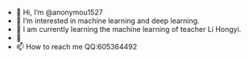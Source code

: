 - 👋 Hi, I’m @anonymou1527
- 👀 I’m interested in machine learning and deep learning.
- 🌱 I am currently learning the machine learning of teacher Li Hongyi.
- 💞
- 📫 How to reach me QQ:605364492

<!---
anonymou1527/anonymou1527 is a ✨ special ✨ repository because its `README.md` (this file) appears on your GitHub profile.
You can click the Preview link to take a look at your changes.
--->
